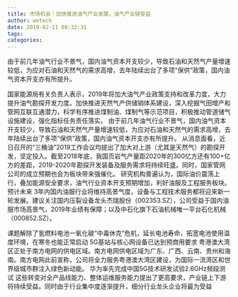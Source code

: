 ```yaml
---
title: 市场机会｜加快推进油气产业发展，油气产业链受益
author: wetech
date: 2019-02-11 08:32:31
tags: 
categories: 
---
```

由于前几年油气行业不景气，国内油气资本开支较少，导致石油和天然气产量增速较低，为应对石油和天然气的需求高增，去年陆续出台了多项“保供”政策，国内油气资本开支亦有所提升。
<!-- more -->
国家能源局有关负责人表示，2019年将加大油气产业政策支持和改革力度，大力提升油气勘探开发力度。加快推进天然气产供储销体系建设，深入挖掘气田增产和管网互联互通潜力，科学有序推进煤制油、煤制气等示范项目，积极推动管道储气设施建设，强化指标任务责任落实。
由于前几年油气行业不景气，国内油气资本开支较少，导致石油和天然气产量增速较低，为应对石油和天然气的需求高增，去年陆续出台了多项“保供”政策，国内油气资本开支亦有所提升。
从消息面看，近日召开的“三桶油”2019工作会议均提出了加大对上游（尤其是天然气）的勘探开发，坚定投入。截至2018年底，我国页岩气产量距2020年的300亿方还有100+亿方的差距，2019-2020年勘探开发装备及服务需求将持续旺盛。同时，国家管网公司的成立预期也会为板块带来强催化。
研究机构普遍认为，国际油价震荡上行，叠加能源安全要求，油气行业资本开支预期增加，利好油服及工程服务板块。预计未来 3年内国内油服行业将维持高景气度，设备与工程技术服务都将迎来新一轮发展。建议关注国内压裂设备龙头杰瑞股份（002353.SZ），公司受益于国内油服市场高景气，2019年业绩有保障；以及中石化旗下石油机械唯一平台石化机械（000852.SZ）。
 
 
课题解除了氢燃料电池一氧化碳“中毒休克”危机，延长电池寿命，拓宽电池使用温度环境，在寒冬也能正常启动
5G基站与核心网设备已达到预商用要求
粤港澳大湾区正处于南方电网的供电区域。南方电网供电区域为广东、广西、云南、贵州和海南。南方电网此前宣称，公司将全力服务粤港澳大湾区建设，为国际一流湾区和世界级城市群注入绿色新动能。
华为率先完成中国5G技术研发试验2.6GHz频段测试
这些转变对全产品线能力、整体运维服务能力提出了更高要求，产业链上下游将持续受益。同时由于行业集中度逐渐提升，细分行业龙头企业将最为受益
